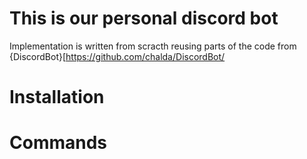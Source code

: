 # This is our personal discord bot

Implementation is written from scracth reusing parts of the code from {DiscordBot}[https://github.com/chalda/DiscordBot/

# Installation


# Commands

